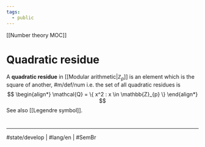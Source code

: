 ```yaml
---
tags:
  - public
---
```

[[Number theory MOC]]
# Quadratic residue

A **quadratic residue** in [[Modular arithmetic|$\mathbb Z_p$]] is an element which is the square of another, #m/def/num 
i.e. the set of all quadratic residues is
$$
\begin{align*}
\mathcal{Q} = \{ x^2 : x \in \mathbb{Z}_{p} \}
\end{align*}
$$
See also [[Legendre symbol]].


#
---
#state/develop | #lang/en | #SemBr
